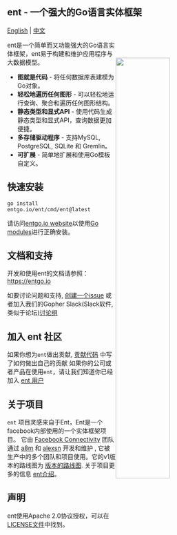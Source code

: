 ## ent - 一个强大的Go语言实体框架

[English](README.md) | [中文](README_zh.md)

<img width="50%"
align="right"
style="display: block; margin:40px auto;"
src="https://s3.eu-central-1.amazonaws.com/entgo.io/assets/gopher_graph.png"/>

ent是一个简单而又功能强大的Go语言实体框架，ent易于构建和维护应用程序与大数据模型。

- **图就是代码** - 将任何数据库表建模为Go对象。
- **轻松地遍历任何图形** - 可以轻松地运行查询、聚合和遍历任何图形结构。
- **静态类型和显式API** - 使用代码生成静态类型和显式API，查询数据更加便捷。
- **多存储驱动程序** - 支持MySQL, PostgreSQL, SQLite 和 Gremlin。
- **可扩展** - 简单地扩展和使用Go模板自定义。

## 快速安装
```console
go install entgo.io/ent/cmd/ent@latest
```

请访问[entgo.io website][entgo instal]以使用[Go modules]进行正确安装。

## 文档和支持
开发和使用ent的文档请参照： https://entgo.io

如要讨论问题和支持, [创建一个issue](https://github.com/ent/ent/issues/new/choose) 或者加入我们的Gopher Slack(Slack软件,类似于论坛)[讨论组](https://gophers.slack.com/archives/C01FMSQDT53)

## 加入 ent 社区
如果你想为`ent`做出贡献, [贡献代码](CONTRIBUTING.md) 中写了如何做出自己的贡献
如果你的公司或者产品在使用`ent`，请让我们知道你已经加入 [ent 用户](https://github.com/ent/ent/wiki/ent-users)

## 关于项目
`ent` 项目灵感来自于Ent，Ent是一个facebook内部使用的一个实体框架项目。 它由 [Facebook Connectivity][fbc] 团队通过 [a8m](https://github.com/a8m) 和 [alexsn](https://github.com/alexsn) 开发和维护
, 它被生产中的多个团队和项目使用。它的v1版本的路线图为 [版本的路线图](https://github.com/ent/ent/issues/46).
关于项目更多的信息 [ent介绍](https://entgo.io/blog/2019/10/03/introducing-ent)。

## 声明
ent使用Apache 2.0协议授权，可以在[LICENSE文件](LICENSE)中找到。

[entgo instal]: https://entgo.io/docs/code-gen/#version-compatibility-between-entc-and-ent
[Go modules]: https://github.com/golang/go/wiki/Modules#quick-start
[fbc]: https://connectivity.fb.com
